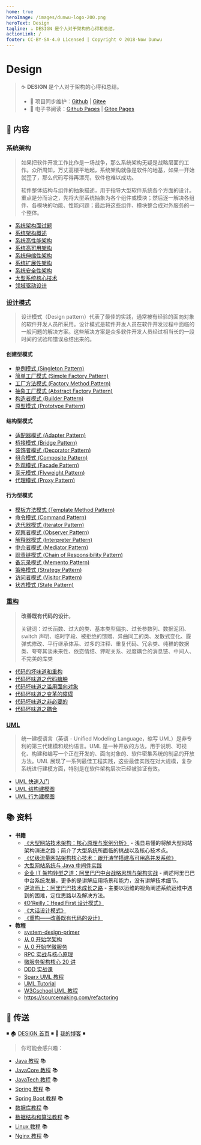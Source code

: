 ```yaml
---
home: true
heroImage: /images/dunwu-logo-200.png
heroText: Design
tagline: ☕ DESIGN 是个人对于架构的心得和总结。
actionLink: /
footer: CC-BY-SA-4.0 Licensed | Copyright © 2018-Now Dunwu
---
```


# Design

> ☕ **DESIGN** 是个人对于架构的心得和总结。
>
> - 🔁 项目同步维护：[Github](https://github.com/dunwu/design/) | [Gitee](https://gitee.com/turnon/design/)
> - 📖 电子书阅读：[Github Pages](https://dunwu.github.io/design/) | [Gitee Pages](http://turnon.gitee.io/design/)

## 📖 内容

### 系统架构

> 如果把软件开发工作比作是一场战争，那么系统架构无疑是战略层面的工作。众所周知，万丈高楼平地起，系统架构就像是软件的地基，如果一开始就歪了，那么代码写得再漂亮，软件也难以成功。
>
> 软件整体结构与组件的抽象描述，用于指导大型软件系统各个方面的设计。重点是分而治之，先将大型系统抽象为各个组件或模块；然后逐一解决各组件、各模块的功能、性能问题；最后将这些组件、模块整合成对外服务的一个整体。

- [系统架构面试题](architecture/系统架构面试.md)
- [系统架构概述](architecture/系统架构概述.md)
- [系统高性能架构](architecture/系统高性能架构.md)
- [系统高可用架构](architecture/系统高可用架构.md)
- [系统伸缩性架构](architecture/系统伸缩性架构.md)
- [系统扩展性架构](architecture/系统扩展性架构.md)
- [系统安全性架构](architecture/系统安全性架构.md)
- [大型系统核心技术](architecture/大型系统核心技术.md)
- [领域驱动设计](architecture/领域驱动设计.md)

### [设计模式](pattern)

> 设计模式（Design pattern）代表了最佳的实践，通常被有经验的面向对象的软件开发人员所采用。设计模式是软件开发人员在软件开发过程中面临的一般问题的解决方案。这些解决方案是众多软件开发人员经过相当长的一段时间的试验和错误总结出来的。

#### 创建型模式

- [单例模式 (Singleton Pattern)](pattern/单例模式.md)
- [简单工厂模式 (Simple Factory Pattern)](pattern/简单工厂模式.md)
- [工厂方法模式 (Factory Method Pattern)](pattern/工厂方法模式.md)
- [抽象工厂模式 (Abstract Factory Pattern)](pattern/抽象工厂模式.md)
- [构造者模式 (Builder Pattern)](pattern/构造者模式.md)
- [原型模式 (Prototype Pattern)](pattern/原型模式.md)

#### 结构型模式

- [适配器模式 (Adapter Pattern)](pattern/适配器模式.md)
- [桥接模式 (Bridge Pattern)](pattern/桥接模式.md)
- [装饰者模式 (Decorator Pattern)](pattern/装饰者模式.md)
- [组合模式 (Composite Pattern)](pattern/组合模式.md)
- [外观模式 (Facade Pattern)](pattern/外观模式.md)
- [享元模式 (Flyweight Pattern)](pattern/享元模式.md)
- [代理模式 (Proxy Pattern)](pattern/代理模式.md)

#### 行为型模式

- [模板方法模式 (Template Method Pattern)](pattern/模板方法模式.md)
- [命令模式 (Command Pattern)](pattern/命令模式.md)
- [迭代器模式 (Iterator Pattern)](pattern/迭代器模式.md)
- [观察者模式 (Observer Pattern)](pattern/观察者模式.md)
- [解释器模式 (Interpreter Pattern)](pattern/解释器模式.md)
- [中介者模式 (Mediator Pattern)](pattern/中介者模式.md)
- [职责链模式 (Chain of Responsibility Pattern)](pattern/职责链模式.md)
- [备忘录模式 (Memento Pattern)](pattern/备忘录模式.md)
- [策略模式 (Strategy Pattern)](pattern/策略模式.md)
- [访问者模式 (Visitor Pattern)](pattern/访问者模式.md)
- [状态模式 (State Pattern)](pattern/状态模式.md)

### [重构](refactor)

> **改善既有代码的设计**。
>
> 关键词：过长函数、过大的类、基本类型偏执、过长参数列、数据泥团、switch 声明、临时字段、被拒绝的馈赠、异曲同工的类、发散式变化、霰弹式修改、平行继承体系、过多的注释、重复代码、冗余类、纯稚的数据类、夸夸其谈未来性、依恋情结、狎昵关系、过度耦合的消息链、中间人、不完美的库类

- [代码的坏味道和重构](refactor/代码的坏味道和重构.md)
- [代码坏味道之代码臃肿](refactor/代码坏味道之代码臃肿.md)
- [代码坏味道之滥用面向对象](refactor/代码坏味道之滥用面向对象.md)
- [代码坏味道之变革的障碍](refactor/代码坏味道之变革的障碍.md)
- [代码坏味道之非必要的](refactor/代码坏味道之非必要的.md)
- [代码坏味道之耦合](refactor/代码坏味道之耦合.md)

### [UML](uml)

> 统一建模语言（英语 - Unified Modeling Language，缩写 UML）是非专利的第三代建模和规约语言。UML 是一种开放的方法，用于说明、可视化、构建和编写一个正在开发的、面向对象的、软件密集系统的制品的开放方法。UML 展现了一系列最佳工程实践，这些最佳实践在对大规模，复杂系统进行建模方面，特别是在软件架构层次已经被验证有效。

- [UML 快速入门](uml/uml-quickstart.md)
- [UML 结构建模图](uml/UML结构建模图.md)
- [UML 行为建模图](uml/UML行为建模图.md)

## 📚 资料

- **书籍**
  - [《大型网站技术架构：核心原理与案例分析》](https://item.jd.com/11322972.html) - 浅显易懂的将解大型网站架构演进之路；简介了大型系统所面临的挑战以及核心技术点。
  - [《亿级流量网站架构核心技术：跟开涛学搭建高可用高并发系统》](https://item.jd.com/12153914.html)
  - [大型网站系统与 Java 中间件实践](https://item.jd.com/11449803.html)
  - [企业 IT 架构转型之道：阿里巴巴中台战略思想与架构实战](https://item.jd.com/12176278.html) - 阐述阿里巴巴中台系统发展，更多的是讲解应用场景和能力，没有讲解技术细节。
  - [逆流而上：阿里巴巴技术成长之路](https://item.jd.com/12238227.html) - 主要以运维的视角阐述系统运维中遇到的困难，定位思路以及解决方法。
  - [《O'Reilly：Head First 设计模式》](https://item.jd.com/10100236.html)
  - [《大话设计模式》](https://item.jd.com/10079261.html)
  - [《重构——改善既有代码的设计》](https://book.douban.com/subject/4262627/)
- **教程**
  - [system-design-primer](https://github.com/donnemartin/system-design-primer/blob/master/README-zh-Hans.md)
  - [从 0 开始学架构](https://time.geekbang.org/column/intro/100006601)
  - [从 0 开始学微服务](https://time.geekbang.org/column/intro/100014401)
  - [RPC 实战与核心原理](https://time.geekbang.org/column/intro/100046201)
  - [微服务架构核心 20 讲](https://time.geekbang.org/course/intro/100003901)
  - [DDD 实战课](https://time.geekbang.org/column/intro/100037301)
  - [Sparx UML 教程](https://sparxsystems.cn/resources/uml2_tutorial/index.html)
  - [UML Tutorial](https://www.tutorialspoint.com/uml/index.htm)
  - [W3Cschool UML 教程](https://www.w3cschool.cn/uml_tutorial/)
  - https://sourcemaking.com/refactoring

## 🚪 传送

◾ 🏠 [DESIGN 首页](https://github.com/dunwu/design) ◾ 🎯 [我的博客](https://github.com/dunwu/blog) ◾

> 你可能会感兴趣：

- [Java 教程](https://github.com/dunwu/java-tutorial) 📚
- [JavaCore 教程](https://dunwu.github.io/javacore/) 📚
- [JavaTech 教程](https://dunwu.github.io/javatech/) 📚
- [Spring 教程](https://dunwu.github.io/spring-tutorial/) 📚
- [Spring Boot 教程](https://dunwu.github.io/spring-boot-tutorial/) 📚
- [数据库教程](https://dunwu.github.io/db-tutorial/) 📚
- [数据结构和算法教程](https://dunwu.github.io/algorithm-tutorial/) 📚
- [Linux 教程](https://dunwu.github.io/linux-tutorial/) 📚
- [Nginx 教程](https://github.com/dunwu/nginx-tutorial/) 📚
